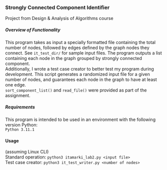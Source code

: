 ### Strongly Connected Component Identifier
Project from Design & Analysis of Algorithms course

##### Overview of Functionality
This program takes as input a specially formatted file containing the total number of nodes, followed by edges defined by the graph nodes they connect. See ```it_test_dir/```
for sample input files. The program outputs a list containing each node in the graph grouped by strongly connected component. <br />
Additionally, I wrote a test case creator to better test my program during development. This script generates a randomized input file for a given number of nodes, and guarantees
each node in the graph to have at least one edge. <br />
```sort_component_list()``` and ```read_file()``` were provided as part of the assignment. 

##### Requirements
This program is intended to be used in an environment with the following version Python:<br />
```Python 3.11.1```

#### Usage
(assuming Linux CLI)<br />
Standard operation: ```python3 itamarki_lab2.py <input file>```<br />
Test case creator: ```python3 it_test_writer.py <number of nodes>```<br />
